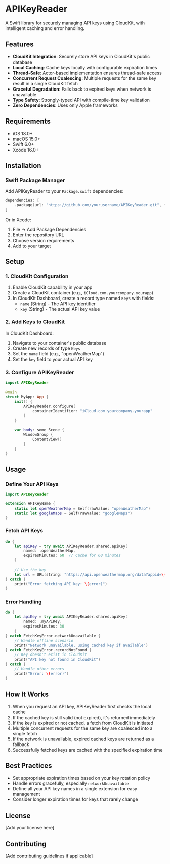 # APIKeyReader

A Swift library for securely managing API keys using CloudKit, with intelligent caching and error handling.

## Features

- **CloudKit Integration**: Securely store API keys in CloudKit's public database
- **Local Caching**: Cache keys locally with configurable expiration times
- **Thread-Safe**: Actor-based implementation ensures thread-safe access
- **Concurrent Request Coalescing**: Multiple requests for the same key result in a single CloudKit fetch
- **Graceful Degradation**: Falls back to expired keys when network is unavailable
- **Type Safety**: Strongly-typed API with compile-time key validation
- **Zero Dependencies**: Uses only Apple frameworks

## Requirements

- iOS 18.0+
- macOS 15.0+
- Swift 6.0+
- Xcode 16.0+

## Installation

### Swift Package Manager

Add APIKeyReader to your `Package.swift` dependencies:

```swift
dependencies: [
    .package(url: "https://github.com/yourusername/APIKeyReader.git", from: "1.0.0")
]
```

Or in Xcode:
1. File → Add Package Dependencies
2. Enter the repository URL
3. Choose version requirements
4. Add to your target

## Setup

### 1. CloudKit Configuration

1. Enable CloudKit capability in your app
2. Create a CloudKit container (e.g., `iCloud.com.yourcompany.yourapp`)
3. In CloudKit Dashboard, create a record type named `Keys` with fields:
   - `name` (String) - The API key identifier
   - `key` (String) - The actual API key value

### 2. Add Keys to CloudKit

In CloudKit Dashboard:
1. Navigate to your container's public database
2. Create new records of type `Keys`
3. Set the `name` field (e.g., "openWeatherMap")
4. Set the `key` field to your actual API key

### 3. Configure APIKeyReader

```swift
import APIKeyReader

@main
struct MyApp: App {
    init() {
        APIKeyReader.configure(
            containerIdentifier: "iCloud.com.yourcompany.yourapp"
        )
    }
    
    var body: some Scene {
        WindowGroup {
            ContentView()
        }
    }
}
```

## Usage

### Define Your API Keys

```swift
import APIKeyReader

extension APIKeyName {
    static let openWeatherMap = Self(rawValue: "openWeatherMap")
    static let googleMaps = Self(rawValue: "googleMaps")
}
```

### Fetch API Keys

```swift
do {
    let apiKey = try await APIKeyReader.shared.apiKey(
        named: .openWeatherMap,
        expiresMinutes: 60  // Cache for 60 minutes
    )
    
    // Use the key
    let url = URL(string: "https://api.openweathermap.org/data?appid=\(apiKey.rawValue)")!
} catch {
    print("Error fetching API key: \(error)")
}
```

### Error Handling

```swift
do {
    let apiKey = try await APIKeyReader.shared.apiKey(
        named: .myAPIKey,
        expiresMinutes: 30
    )
} catch FetchKeyError.networkUnavailable {
    // Handle offline scenario
    print("Network unavailable, using cached key if available")
} catch FetchKeyError.recordNotFound {
    // Key doesn't exist in CloudKit
    print("API key not found in CloudKit")
} catch {
    // Handle other errors
    print("Error: \(error)")
}
```

## How It Works

1. When you request an API key, APIKeyReader first checks the local cache
2. If the cached key is still valid (not expired), it's returned immediately
3. If the key is expired or not cached, a fetch from CloudKit is initiated
4. Multiple concurrent requests for the same key are coalesced into a single fetch
5. If the network is unavailable, expired cached keys are returned as a fallback
6. Successfully fetched keys are cached with the specified expiration time

## Best Practices

- Set appropriate expiration times based on your key rotation policy
- Handle errors gracefully, especially `networkUnavailable`
- Define all your API key names in a single extension for easy management
- Consider longer expiration times for keys that rarely change

## License

[Add your license here]

## Contributing

[Add contributing guidelines if applicable]